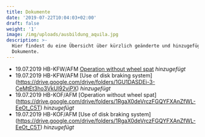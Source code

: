```yaml
---
title: Dokumente
date: '2019-07-22T10:04:03+02:00'
draft: false
weight: '1'
image: /img/uploads/ausbildung_aquila.jpg
description: >-
  Hier findest du eine Übersicht über kürzlich geänderte und hinzugefügte
  Dokumente.
---
```

* 19.07.2019 HB-KFW/AFM [Operation without wheel spat](https://drive.google.com/file/d/1Pg5ZtzAvRwPHX_yo3FgALzX4_5WPK5_l/view?usp=sharing) _hinzugefügt_
* 19.07.2019 HB-KFW/AFM [Use of disk braking system] (https://drive.google.com/drive/folders/1GU1DASDEi-3-CeMtEt3ho3VkUl92vjPX) _hinzugefügt_
* 19.07.2019 HB-KOF/AFM [Operation without wheel spat] (https://drive.google.com/drive/folders/1RgaX0deVrczFGQYFXAnZfWL-EeOt_C5T) _hinzugefügt_
* 19.07.2019 HB-KOF/AFM [Use of disk braking system] (https://drive.google.com/drive/folders/1RgaX0deVrczFGQYFXAnZfWL-EeOt_C5T) _hinzugefügt_
